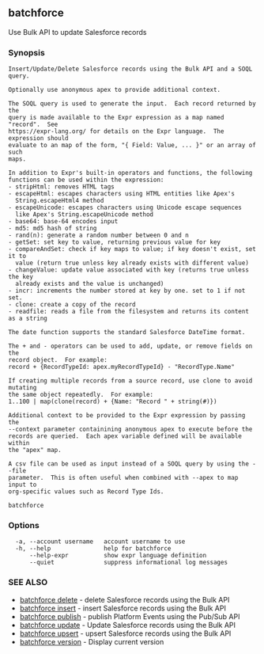## batchforce

Use Bulk API to update Salesforce records

### Synopsis


	Insert/Update/Delete Salesforce records using the Bulk API and a SOQL query.

	Optionally use anonymous apex to provide additional context.

	The SOQL query is used to generate the input.  Each record returned by the
	query is made available to the Expr expression as a map named "record".  See
	https://expr-lang.org/ for details on the Expr language.  The expression should
	evaluate to an map of the form, "{ Field: Value, ... }" or an array of such
	maps.

	In addition to Expr's built-in operators and functions, the following
	functions can be used within the expression:
	- stripHtml: removes HTML tags
	- escapeHtml: escapes characters using HTML entities like Apex's
	  String.escapeHtml4 method
	- escapeUnicode: escapes characters using Unicode escape sequences
	  like Apex's String.escapeUnicode method
	- base64: base-64 encodes input
	- md5: md5 hash of string
	- rand(n): generate a random number between 0 and n
	- getSet: set key to value, returning previous value for key
	- compareAndSet: check if key maps to value; if key doesn't exist, set it to
	  value (return true unless key already exists with different value)
	- changeValue: update value associated with key (returns true unless the key
	  already exists and the value is unchanged)
	- incr: increments the number stored at key by one. set to 1 if not set.
	- clone: create a copy of the record
	- readfile: reads a file from the filesystem and returns its content as a string

	The date function supports the standard Salesforce DateTime format.

	The + and - operators can be used to add, update, or remove fields on the
	record object.  For example:
	record + {RecordTypeId: apex.myRecordTypeId} - "RecordType.Name"

	If creating multiple records from a source record, use clone to avoid mutating
	the same object repeatedly.  For example:
	1..100 | map(clone(record) + {Name: "Record " + string(#)})

	Additional context to be provided to the Expr expression by passing the
	--context parameter containining anonymous apex to execute before the
	records are queried.  Each apex variable defined will be available within
	the "apex" map.

	A csv file can be used as input instead of a SOQL query by using the --file
	parameter.  This is often useful when combined with --apex to map input to
	org-specific values such as Record Type Ids.
	

```
batchforce
```

### Options

```
  -a, --account username   account username to use
  -h, --help               help for batchforce
      --help-expr          show expr language definition
      --quiet              suppress informational log messages
```

### SEE ALSO

* [batchforce delete](batchforce_delete.md)	 - delete Salesforce records using the Bulk API
* [batchforce insert](batchforce_insert.md)	 - insert Salesforce records using the Bulk API
* [batchforce publish](batchforce_publish.md)	 - publish Platform Events using the Pub/Sub API
* [batchforce update](batchforce_update.md)	 - Update Salesforce records using the Bulk API
* [batchforce upsert](batchforce_upsert.md)	 - upsert Salesforce records using the Bulk API
* [batchforce version](batchforce_version.md)	 - Display current version

